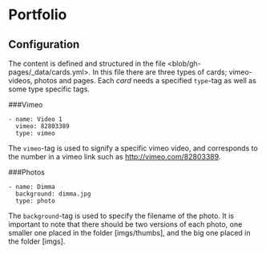 Portfolio
======

Configuration
-------

The content is defined and structured in the file <blob/gh-pages/_data/cards.yml>. In this file there are three types of cards; vimeo-videos, photos and pages. Each *card* needs a specified `type`-tag as well as some type specific tags.

###Vimeo

	- name: Video 1
	  vimeo: 82803389
	  type: vimeo

The `vimeo`-tag is used to signify a specific vimeo video, and corresponds to
the number in a vimeo link such as <http://vimeo.com/82803389>.

###Photos

	- name: Dimma
	  background: dimma.jpg
	  type: photo

The `background`-tag is used to specify the filename of the photo. It is
important to note that there should be two versions of each photo, one smaller
one placed in the folder [imgs/thumbs], and the big one placed in the folder
[imgs].
